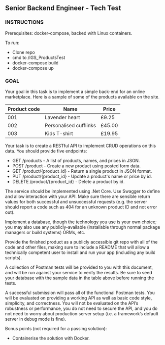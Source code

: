 ## Senior Backend Engineer - Tech Test

### INSTRUCTIONS

Prerequisites:
docker-compose, backed with Linux containers.

To run:
- Clone repo
- cmd to <cloned directory>/IGS_ProductsTest
- docker-compose build
- docker-compose up

### GOAL

Your goal in this task is to implement a simple back-end for an online marketplace.  Here is a sample of some of the products available on the site.


| Product code  | Name  |  Price |
|---|---|---|
|  001 |  Lavender heart | £9.25  |
|  002 |  Personalised cufflinks | £45.00  |
|  003 |  Kids T-shirt | £19.95 |

Your task is to create a RESTful API to implement CRUD operations on this data.  You should provide five endpoints: 

* GET /products - A list of products, names, and prices in JSON.
* POST /product - Create a new product using posted form data.
* GET /product/{product_id} - Return a single product in JSON format.
* PUT /product/{product_id} - Update a product's name or price by id.
* DELETE /product/{product_id} - Delete a product by id.

The service should be implemented using .Net Core.  Use Swagger to define and allow interaction with your API.  Make sure there are sensible return values for both successful and unsuccessful requests (e.g. the server should report a code such as 404 for an unknown product ID and not error out).

Implement a database, though the technology you use is your own choice; you may also use any publicly-available (installable through normal package managers or build systems) ORMs, etc.  

Provide the finished product as a publicly accessible git repo with all of the code and other files, making sure to include a README that will allow a technically competent user to install and run your app (including any build scripts).  

A collection of Postman tests will be provided to you with this document, and will be run against your service to verify the results.  Be sure to seed your database with the sample data in the table above before running the tests.

A successful submission will pass all of the functional Postman tests.  You will be evaluated on providing a working API as well as basic code style, simplicity, and correctness.  You will not be evaluated on the API’s robustness or performance, you do not need to secure the API, and you do not need to worry about production server setup (i.e. a framework’s default server in debug mode is fine). 

Bonus points (not required for a passing solution):
* Containerise the solution with Docker.  
